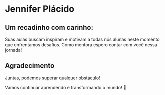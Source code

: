

# Jennifer Plácido

## Um recadinho com carinho:
 Suas aulas buscam inspiram e motivam a todas nós alunas neste momento que enfrentamos desafios. Como mentora espero contar com você nessa jornada!

## Agradecimento
Juntas, podemos superar qualquer obstáculo!

Vamos continuar aprendendo e transformando o mundo! 🚀

